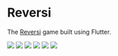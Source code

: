 # Reversi
The [Reversi](https://en.wikipedia.org/wiki/Reversi) game built using Flutter.

![](gifs/part1.gif) ![](gifs/part2.gif) ![](gifs/part3.gif) ![](gifs/part4.gif) ![](gifs/part5.gif) ![](gifs/part6.gif)

